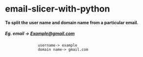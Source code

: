 # email-slicer-with-python
####  To split the user name and domain name from a particular email.
##### Eg. email -> Example@gmail.com   
                   username-> example   
                   domain name-> gmail.com
